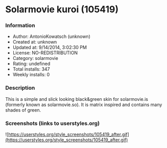 # Solarmovie kuroi (105419)

### Information
- Author: AntonioKowatsch (unknown)
- Created at: unknown
- Updated at: 9/14/2014, 3:02:30 PM
- License: NO-REDISTRIBUTION
- Category: solarmovie
- Rating: undefined
- Total installs: 347
- Weekly installs: 0


### Description
This is a simple and slick looking black&green skin for solarmovie.is (formerly known as solarmovie.so).
It is matrix inspired and contains many shades of green.


### Screenshots (links to userstyles.org)
![https://userstyles.org/style_screenshots/105419_after.gif](https://userstyles.org/style_screenshots/105419_after.gif)


